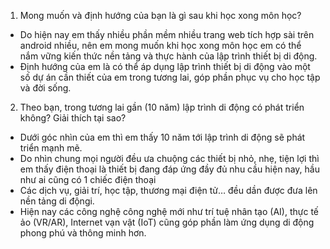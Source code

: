 1. Mong muốn và định hướng của bạn là gì sau khi học xong môn học?

- Do hiện nay em thấy nhiều phần mềm nhiều trang web tích hợp sài trên android nhiều, nên em mong muốn khi học xong môn học em có thể nắm vững kiến thức nền tảng và thực hành của lập trình thiết bị di động. 
- Định hướng của em là có thể áp dụng lập trình thiết bị di động vào một số dự án cần thiết của em trong tương lai, góp phần phục vụ cho học tập và đời sống.

2. Theo bạn, trong tương lai gần (10 năm) lập trình di động có phát triển không? Giải thích tại sao?

- Dưới góc nhìn của em thì em thấy 10 năm tới lập trình di động sẽ phát triển mạnh mẽ.
- Do nhìn chung mọi người đều ưa chuộng các thiết bị nhỏ, nhẹ, tiện lợi thì em thấy điện thoại là thiết bị đang đáp ứng đầy đủ nhu cầu hiện nay, hầu như ai cũng có 1 chiếc điện thoại
- Các dịch vụ, giải trí, học tập, thương mại điện tử… đều dần được đưa lên nền tảng di độngi.
- Hiện nay các công nghệ công nghệ mới như trí tuệ nhân tạo (AI), thực tế ảo (VR/AR), Internet vạn vật (IoT) cũng góp phần làm ứng dụng di động phong phú và thông minh hơn.